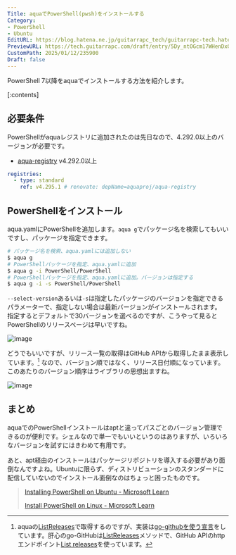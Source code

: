 ```yaml
---
Title: aquaでPowerShell(pwsh)をインストールする
Category:
- PowerShell
- Ubuntu
EditURL: https://blog.hatena.ne.jp/guitarrapc_tech/guitarrapc-tech.hatenablog.com/atom/entry/6802418398319595479
PreviewURL: https://tech.guitarrapc.com/draft/entry/5Dy_ntOGcm17WHenDxGFQ0FbOkE
CustomPath: 2025/01/12/235900
Draft: false
---
```


PowerShell 7以降をaquaでインストールする方法を紹介します。

[:contents]

## 必要条件

PowerShellがaquaレジストリに追加されたのは先日なので、4.292.0以上のバージョンが必要です。

* [aqua-registry](https://github.com/aquaproj/aqua-registry/releases/tag/v4.292.0) v4.292.0以上

```yaml
registries:
  - type: standard
    ref: v4.295.1 # renovate: depName=aquaproj/aqua-registry
```

## PowerShellをインストール

aqua.yamlにPowerShellを追加します。`aqua g`でパッケージ名を検索してもいいですし、パッケージを指定できます。

```sh
# パッケージ名を検索、aqua.yamlには追加しない
$ aqua g
# PowerShellパッケージを指定、aqua.yamlに追加
$ aqua g -i PowerShell/PowerShell
# PowerShellパッケージを指定、aqua.yamlに追加。バージョンは指定する
$ aqua g -i -s PowerShell/PowerShell
```

`--select-version`あるいは`-s`は指定したパッケージのバージョンを指定できるパラメーターで、指定しない場合は最新バージョンがインストールされます。
指定するとデフォルトで30バージョンを選べるのですが、こうやって見るとPowerShellのリリースページは早いですね。

![image](https://github.com/user-attachments/assets/a47d7b8f-5b8b-4be5-91b7-d321ff38019b)

どうでもいいですが、リリース一覧の取得はGitHub APIから取得したまま表示しています。[^1] なので、バージョン順ではなく、リリース日付順になっています。このあたりのバージョン順序はライブラリの思想出ますね。

![image](https://github.com/user-attachments/assets/e62b68d5-363c-4d07-8f01-915c34d85426)

## まとめ

aquaでのPowerShellインストールはaptと違ってパスごとのバージョン管理できるのが便利です。シェルなので単一でもいいというのはありますが、いろいろなバージョンを試すにはきわめて有用です。

あと、apt経由のインストールはパッケージリポジトリを導入する必要があり面倒なんですよね。Ubuntuに限らず、ディストリビューションのスタンダードに配信していないのでインストール面倒なのはちょっと困ったものです。

> [Installing PowerShell on Ubuntu - Microsoft Learn](https://learn.microsoft.com/en-us/powershell/scripting/install/install-ubuntu?view=powershell-7.4)
>
> [Install PowerShell on Linux - Microsoft Learn](https://learn.microsoft.com/en-us/powershell/scripting/install/installing-powershell-on-linux?view=powershell-7.4)


[^1]: aquaの[ListReleases](https://github.com/aquaproj/aqua/blob/f28fbe2bd7af9b2a7b4897bea620184a22e1cbdd/pkg/versiongetter/github_release.go#L29C2-L29C14)で取得するのですが、実装は[go-githubを使う宣言](https://github.com/aquaproj/aqua/blob/f28fbe2bd7af9b2a7b4897bea620184a22e1cbdd/pkg/github/github.go#L10)をしています。肝心のgo-GitHubは[ListReleases](https://github.com/google/go-github/blob/1343645a00933bc5c9545fc676decb69d9418b6a/github/repos_releases.go#L93-L111)メソッドで、GitHub APIのhttpエンドポイント[List releases](https://docs.github.com/en/rest/releases/releases#list-releases)を使っています。
